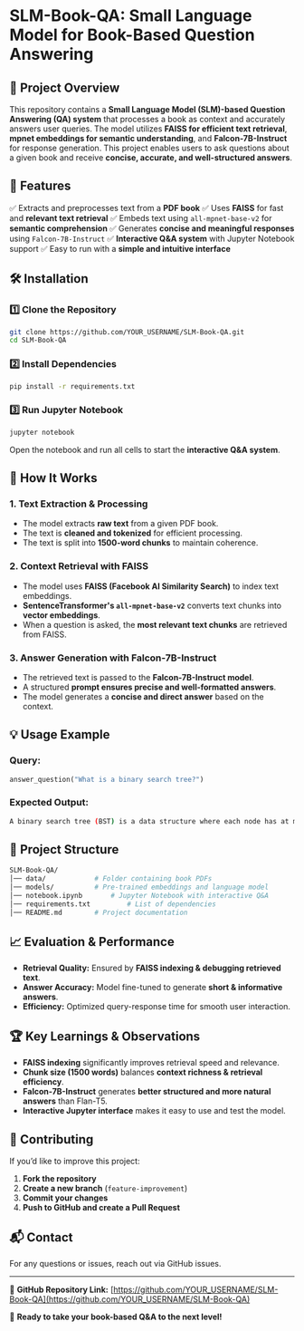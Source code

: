 # **SLM-Book-QA: Small Language Model for Book-Based Question Answering**

## 📌 **Project Overview**
This repository contains a **Small Language Model (SLM)-based Question Answering (QA) system** that processes a book as context and accurately answers user queries. The model utilizes **FAISS for efficient text retrieval**, **mpnet embeddings for semantic understanding**, and **Falcon-7B-Instruct** for response generation. This project enables users to ask questions about a given book and receive **concise, accurate, and well-structured answers**.

## 🚀 **Features**
✅ Extracts and preprocesses text from a **PDF book**
✅ Uses **FAISS** for fast and **relevant text retrieval**
✅ Embeds text using `all-mpnet-base-v2` for **semantic comprehension**
✅ Generates **concise and meaningful responses** using `Falcon-7B-Instruct`
✅ **Interactive Q&A system** with Jupyter Notebook support
✅ Easy to run with a **simple and intuitive interface**

## 🛠 **Installation**
### **1️⃣ Clone the Repository**
```bash
git clone https://github.com/YOUR_USERNAME/SLM-Book-QA.git
cd SLM-Book-QA
```

### **2️⃣ Install Dependencies**
```bash
pip install -r requirements.txt
```

### **3️⃣ Run Jupyter Notebook**
```bash
jupyter notebook
```

Open the notebook and run all cells to start the **interactive Q&A system**.

## 📖 **How It Works**
### **1. Text Extraction & Processing**
- The model extracts **raw text** from a given PDF book.
- The text is **cleaned and tokenized** for efficient processing.
- The text is split into **1500-word chunks** to maintain coherence.

### **2. Context Retrieval with FAISS**
- The model uses **FAISS (Facebook AI Similarity Search)** to index text embeddings.
- **SentenceTransformer's `all-mpnet-base-v2`** converts text chunks into **vector embeddings**.
- When a question is asked, the **most relevant text chunks** are retrieved from FAISS.

### **3. Answer Generation with Falcon-7B-Instruct**
- The retrieved text is passed to the **Falcon-7B-Instruct model**.
- A structured **prompt ensures precise and well-formatted answers**.
- The model generates a **concise and direct answer** based on the context.

## 💡 **Usage Example**
### **Query:**
```python
answer_question("What is a binary search tree?")
```
### **Expected Output:**
```bash
A binary search tree (BST) is a data structure where each node has at most two children, with left children containing smaller values and right children containing larger values.
```

## 📌 **Project Structure**
```bash
SLM-Book-QA/
│── data/			 # Folder containing book PDFs
│── models/			 # Pre-trained embeddings and language model
│── notebook.ipynb		 # Jupyter Notebook with interactive Q&A
│── requirements.txt		 # List of dependencies
│── README.md		 # Project documentation
```

## 📈 **Evaluation & Performance**
- **Retrieval Quality:** Ensured by **FAISS indexing & debugging retrieved text**.
- **Answer Accuracy:** Model fine-tuned to generate **short & informative answers**.
- **Efficiency:** Optimized query-response time for smooth user interaction.

## 🏆 **Key Learnings & Observations**
- **FAISS indexing** significantly improves retrieval speed and relevance.
- **Chunk size (1500 words)** balances **context richness & retrieval efficiency**.
- **Falcon-7B-Instruct** generates **better structured and more natural answers** than Flan-T5.
- **Interactive Jupyter interface** makes it easy to use and test the model.

## 🤝 **Contributing**
If you’d like to improve this project:
1. **Fork the repository**
2. **Create a new branch** (`feature-improvement`)
3. **Commit your changes**
4. **Push to GitHub and create a Pull Request**

## 📬 **Contact**
For any questions or issues, reach out via GitHub issues.

---
🔗 **GitHub Repository Link:** [https://github.com/YOUR_USERNAME/SLM-Book-QA](https://github.com/YOUR_USERNAME/SLM-Book-QA)

🚀 **Ready to take your book-based Q&A to the next level!**

